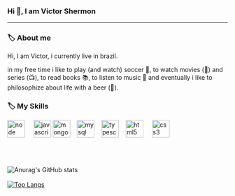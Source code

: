 ### Hi 👋, I am Victor Shermon
<hr/>

### 🏷️ About me
<p>
  Hi, I am Victor, i currently live in brazil.
</p>
<p>
  in my free time i like to play (and watch) soccer 🏈, to watch movies (🎥) and series (📺), to read books 📚, to listen to music 🎵 and eventually i like to philosophize about   life with a beer (🍺).
</p>

### 🏷️ My Skills
<p>
<img src="https://cdn.jsdelivr.net/gh/devicons/devicon/icons/nodejs/nodejs-original-wordmark.svg" alt="node" width="40" height="40" /> &nbsp; &nbsp;
<img src="https://cdn.jsdelivr.net/gh/devicons/devicon/icons/nodejs/nodejs-original.svg" alt="javascript" width="40" height="40" />
<img src="https://cdn.jsdelivr.net/gh/devicons/devicon/icons/mongodb/mongodb-original-wordmark.svg" alt="mongodb" width="40" height="40" />&nbsp; &nbsp;
<img src="https://cdn.jsdelivr.net/gh/devicons/devicon/icons/mysql/mysql-original-wordmark.svg" alt="mysql" width="40" height="40" />&nbsp; &nbsp;
<img src="https://cdn.jsdelivr.net/gh/devicons/devicon/icons/typescript/typescript-original.svg" alt="typescript" width="40" height="40" /> &nbsp;&nbsp;
<img src="https://cdn.jsdelivr.net/gh/devicons/devicon/icons/html5/html5-original.svg" alt="html5" width="40" height="40" /> &nbsp; &nbsp;
<img src="https://cdn.jsdelivr.net/gh/devicons/devicon/icons/css3/css3-original.svg" alt="css3" width="40" height="40" />
<p/> <br/> <br />

![Anurag's GitHub stats](https://github-readme-stats.vercel.app/api?username=anuraghazra&show_icons=true&theme=radical) <br /> <br />
[![Top Langs](https://github-readme-stats.vercel.app/api/top-langs/?username=anuraghazra&layout=compact)](https://github.com/anuraghazra/github-readme-stats)








<!--
**shermondevelopment/shermondevelopment** is a ✨ _special_ ✨ repository because its `README.md` (this file) appears on your GitHub profile.

Here are some ideas to get you started:

- 🔭 I’m currently working on ...
- 🌱 I’m currently learning ...
- 👯 I’m looking to collaborate on ...
- 🤔 I’m looking for help with ...
- 💬 Ask me about ...
- 📫 How to reach me: ...
- 😄 Pronouns: ...
- ⚡ Fun fact: ...
-->
